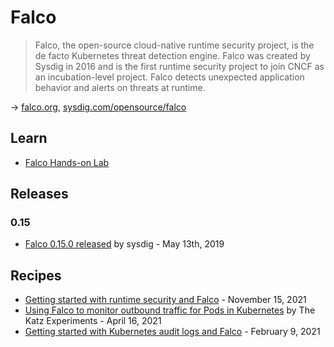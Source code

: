 # Falco

> Falco, the open-source cloud-native runtime security project, is the de facto Kubernetes threat detection engine. Falco was created by Sysdig in 2016 and is the first runtime security project to join CNCF as an incubation-level project. Falco detects unexpected application behavior and alerts on threats at runtime.

→ [falco.org](https://falco.org/), [sysdig.com/opensource/falco](https://sysdig.com/opensource/falco/)

## Learn

* [Falco Hands-on Lab](https://falco.org/labs/)

## Releases

### 0.15

- [Falco 0.15.0 released](https://sysdig.com/blog/falco-0-15-0-released/) by sysdig - May 13th, 2019

## Recipes

- [Getting started with runtime security and Falco](https://sysdig.com/blog/intro-runtime-security-falco/) - November 15, 2021
- [Using Falco to monitor outbound traffic for Pods in Kubernetes](https://www.rkatz.xyz/post/2021-04-16-falco-network-monitoring/) by The Katz Experiments - April 16, 2021
- [Getting started with Kubernetes audit logs and Falco](https://sysdig.com/blog/kubernetes-audit-log-falco/) - February 9, 2021
